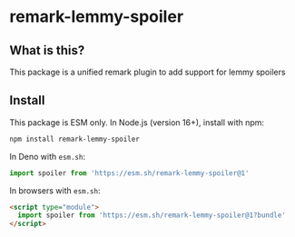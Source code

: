 # remark-lemmy-spoiler

## What is this?

This package is a unified remark plugin to add support for lemmy spoilers

## Install

This package is ESM only.
In Node.js (version 16+), install with npm:

```sh
npm install remark-lemmy-spoiler
```

In Deno with `esm.sh`:

```js
import spoiler from 'https://esm.sh/remark-lemmy-spoiler@1'
```

In browsers with `esm.sh`:

```html
<script type="module">
  import spoiler from 'https://esm.sh/remark-lemmy-spoiler@1?bundle'
</script>
```
